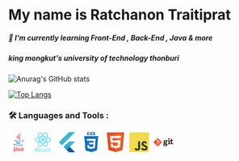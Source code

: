 <div>
<h1>My name is Ratchanon Traitiprat</h1>
<h5>🌱 I’m currently learning Front-End , Back-End , Java & more</h5>
<h5>king mongkut's university of technology thonburi</h5>
</div>
<!-- [![Typing SVG](https://readme-typing-svg.demolab.com?font=Fira+Code&weight=100&size=30&duration=4000&pause=1000&color=2ECEF7&center=true&vCenter=true&multiline=true&width=1200&height=200&lines=My+name+is+Ratchanon+Traitiprat;%F0%9F%8C%B1+I%E2%80%99m+currently+learning+Front-End+%2C+Back-End+%2C+Java+%26+more;king+mongkut's+university+of+technology+thonburi)](https://git.io/typing-svg) -->


![Anurag's GitHub stats](https://github-readme-stats.vercel.app/api?username=manro7411&show_icons=true&theme=radical)


[![Top Langs](https://github-readme-stats.vercel.app/api/top-langs/?username=manro7411&layout=compact)](https://github.com/anuraghazra/github-readme-stats)

### :hammer_and_wrench: Languages and Tools :
<div>
   <img src="https://github.com/devicons/devicon/blob/master/icons/java/java-original-wordmark.svg" title="Java" alt="Java" width="40" height="40"/>&nbsp;
  <img src="https://github.com/devicons/devicon/blob/master/icons/react/react-original-wordmark.svg" title="React" alt="React" width="40" height="40"/>&nbsp;
  <img src="https://github.com/devicons/devicon/blob/master/icons/flutter/flutter-original.svg" title="Flutter" alt="Flutter" width="40" height="40"/>&nbsp;
  <img src="https://github.com/devicons/devicon/blob/master/icons/css3/css3-plain-wordmark.svg"  title="CSS3" alt="CSS" width="40" height="40"/>&nbsp;
  <img src="https://github.com/devicons/devicon/blob/master/icons/html5/html5-original.svg" title="HTML5" alt="HTML" width="40" height="40"/>&nbsp;
  <img src="https://github.com/devicons/devicon/blob/master/icons/javascript/javascript-original.svg" title="JavaScript" alt="JavaScript" width="40" height="40"/>&nbsp;
    <img src="https://github.com/devicons/devicon/blob/master/icons/git/git-original-wordmark.svg" title="JavaScript" alt="JavaScript" width="40" height="40"/>&nbsp;
</div>


